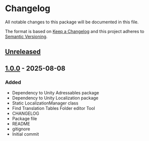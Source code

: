 # Changelog
All notable changes to this package will be documented in this file.

The format is based on [Keep a Changelog](http://keepachangelog.com/en/1.0.0/)
and this project adheres to [Semantic Versioning](http://semver.org/spec/v2.0.0.html).

## [Unreleased]

## [1.0.0] - 2025-08-08
### Added
- Dependency to Unity Adressables package
- Dependency to Unity Localization package
- Static LocalizationManager class
- Find Translation Tables Folder editor Tool
- CHANGELOG
- Package file
- README
- gitignore
- Initial commit

[Unreleased]: https://github.com/1mbitshorde/LocalizationSystem/compare/1.0.0...main
[1.0.0]: https://github.com/1mbitshorde/LocalizationSystem/tree/1.0.0/